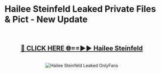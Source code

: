 # Hailee Steinfeld Leaked Private Files & Pict - New Update
<br>
<div align="center">
<h2><a href="https://mediafilles.blogspot.com/?title=Hailee_Steinfeld" rel="nofollow">🔴 CLICK HERE 🌐==►► Hailee Steinfeld</a></h2>
<br>
<a href="https://mediafilles.blogspot.com/?title=Hailee_Steinfeld" rel="nofollow" data-target="animated-image.originalLink"><img src="https://i.ibb.co.com/WyWwxjT/player-gif2.gif" alt="Hailee Steinfeld Leaked OnlyFans" style="max-width: 100%; display: inline-block;" data-target="animated-image.originalImage"></a>
</div>
<br>